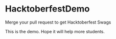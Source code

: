 # HacktoberfestDemo
Merge your pull request to get Hacktoberfest Swags

This is the demo. Hope it will help more students.
